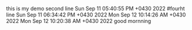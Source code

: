 this is my demo
second line 
Sun Sep 11 05:40:55 PM +0430 2022
#fourht line
Sun Sep 11 06:34:42 PM +0430 2022
Mon Sep 12 10:14:26 AM +0430 2022
Mon Sep 12 10:20:38 AM +0430 2022
good mornning
